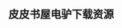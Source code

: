 ## 皮皮书屋电驴下载资源 

[Expert Spring MVC and Web Flow.pdf]: (ed2k://|file|Expert%20Spring%20MVC%20and%20Web%20Flow.pdf|5145178|1bedf834a067f2a49cc50eecc98bcf57|h=k5lsqlf4dfg476m25j5k7sz5xjrruyj5|/)

[Google Web Toolkit Applications.pdf]: (ed2k://|file|Google%20Web%20Toolkit%20Applications.pdf|6848641|9f7d018b33a81402c2d2308b76c4daea|h=fwxuf7iqic7adphdpwv5bkvf4x42b45r|/)

[DESIGNING MULTI-DEVICE EXPERIENCES.pdf]: (ed2k://|file|DESIGNING%20MULTI-DEVICE%20EXPERIENCES.pdf|30202007|e839d9d85d8ca61283f4a1808b2ad383|h=nrd6sy2g37p26lxwxp4iypxnj5xbkipr|/)

[SharePoint 2010 Development For Dummies.pdf]: (ed2k://|file|SharePoint%202010%20Development%20For%20Dummies.pdf|24616964|e1e83f08c8c76b2f756158a5a9343479|h=v4gcttxxlldyr47t3zsv4mh4iyp56yv6|/)

[Handbook of Neural Network Signal Processing.pdf]: (ed2k://|file|Handbook%20of%20Neural%20Network%20Signal%20Processing.pdf|13551060|2e98ac8288317319684d90d3bc19a447|h=h23jxicnjhqgaxpld5lpvp6bglr2bu6a|/)

[iPhone and iPad App 24-Hour Trainer.pdf]: (ed2k://|file|iPhone%20and%20iPad%20App%2024-Hour%20Trainer.pdf|21652452|02034ac957516d2c873ee152ed608b0f|h=sdhzngd3anlv26vi7e5qqyokvhn524gg|/)

[Computational Sensor Networks.pdf]: (ed2k://|file|Computational%20Sensor%20Networks.pdf|4780785|bc2bd4dbad11104ccf570d2a66c3aaae|h=jdzgmebhpbp22bliqdy24r4mmd7otb2x|/)

[MySQL for Python.pdf]: (ed2k://|file|MySQL%20for%20Python.pdf|11625830|361ab13d70d78d7fe1b6f6161aaeb88d|h=bmgmpha7jpzlx2c6wtv42kp57u265ceh|/)

[Intelligent Document Capture with Ephesoft.pdf]: (ed2k://|file|Intelligent%20Document%20Capture%20with%20Ephesoft.pdf|8080219|342a443d5b4c1f8c7457e924fbc4ce8a|h=qdcodkxk7mejcu5g3ccjv6bkjfz6wu7t|/)

[Ant Developer’s Handbook.chm]: (ed2k://|file|Ant%20Developer%E2%80%99s%20Handbook.chm|1787510|fc7f2e18b1ec5c13cc7285a13690ea2a|h=k5jn6zfbgs2pesy7k5fqobc6uejrpfuj|/)

[iPhone_ The Missing Manual, 5th Edition.pdf]: (ed2k://|file|iPhone_%20The%20Missing%20Manual%2C%205th%20Edition.pdf|44960247|7c8cff7dc6b9eae32ebfce299f8d22c7|h=zy7t3ghhqzjazjjnmkdqla62u3o3cpt4|/)

[LDAP programming With Java.pdf]: (ed2k://|file|LDAP%20programming%20With%20Java.pdf|2934589|ba6459b6a52a00111f90249685b7aea6|h=6p5fvifmfbc2dnx22hifqds3jlqgfuui|/)

[浪潮之巅（Kindle Edition）.pdf]: (ed2k://|file|%E6%B5%AA%E6%BD%AE%E4%B9%8B%E5%B7%85%EF%BC%88Kindle%20Edition%EF%BC%89.pdf|1812215|ab9b8652013b9e61318df71ee252ba22|h=kkdbrkafg2gj6qja567elp4kr2vex54j|/)

[Practical Common Lisp.chm]: (ed2k://|file|Practical%20Common%20Lisp.chm|2198847|a9a3797fab062fd4e3c0ed944cc2779a|h=wdxoueqfqgjxf3cwobisfngaxystklvb|/)

[Learn Prolog Now!.pdf]: (ed2k://|file|Learn%20Prolog%20Now%21.pdf|500589|e8a8c7542b1c313bf437dd867247b571|h=ajxzul7hd7w327uob3hbkesur6yzupbx|/)

[PHP and MySQL Web Development, 2nd Edition.pdf]: (ed2k://|file|PHP%20and%20MySQL%20Web%20Development%2C%202nd%20Edition.pdf|8126760|7a62d845313f091506260909d9bc4174|h=rrv7mqogimk2m4b6tkbob7bg253nixg7|/)

[Windows Communication Foundation Unleashed.pdf]: (ed2k://|file|Windows%20Communication%20Foundation%20Unleashed.pdf|11650623|4fc2b34aa40e175befbd8d8e6be18ac6|h=w3lb6bmupcff26makbj77hv3hprj3adg|/)

[Web Data Mining.pdf]: (ed2k://|file|Web%20Data%20Mining.pdf|4118089|742a42ab57abc1a8e7482dda86eaa1d0|h=dmve5apkefaqhumrniqpg4xqyshy5rlv|/)

[Advanced Joomla!.pdf]: (ed2k://|file|Advanced%20Joomla%21.pdf|13079953|07aff06c63701c5613f5bea28f437512|h=kxpbijiavgfk3yjnwsbd7q3dohlsqgjr|/)

[Understanding DB2(R)_ Learning Visually with Examples.pdf]: (ed2k://|file|Understanding%20DB2%28R%29_%20Learning%20Visually%20with%20Examples.pdf|16007202|fdc3c564a15ea01865b082d83d92646e|h=mm3nfvxmyp2nnkmtfufffjwxnhm3ybaq|/)

[Algebraic Topology.pdf]: (ed2k://|file|Algebraic%20Topology.pdf|3736889|9fcf098a2f2b8343607893fb923b4aed|h=zkz664npux2v6nqfa34fqzlwx5puaipt|/)

[RMAN Recipes for Oracle Database 12c.pdf]: (ed2k://|file|RMAN%20Recipes%20for%20Oracle%20Database%2012c.pdf|11316539|a87e74e6a5c73164adbd22c47d1c178d|h=2pe62spiwtbxn6zzgr27vokkmv6vbwqi|/)

[码农 10 2014新年特刊.pdf]: (ed2k://|file|%E7%A0%81%E5%86%9C%2010%202014%E6%96%B0%E5%B9%B4%E7%89%B9%E5%88%8A.pdf|10849201|15a6f6f0c08c154d7423ba7ea3a86bd0|h=whkfhmo2comt2bonxss57hopi74rwglk|/)

[Linux Email, Second Edition.pdf]: (ed2k://|file|Linux%20Email%2C%20Second%20Edition.pdf|7477165|0184503c4b0305a1e791a62657592825|h=a3sv4ipderkqlx4dckot4ccvroewm2fh|/)

[BASM for Beginners.pdf]: (ed2k://|file|BASM%20for%20Beginners.pdf|778059|020cd49dc466637a4e7b50e99010d57e|h=gydtdnc2s44rkfyiwtzhm3ba6itpuyyn|/)

[第二性.pdf]: (ed2k://|file|%E7%AC%AC%E4%BA%8C%E6%80%A7.pdf|9683178|3feb21ef0673eabbbd5abebc19b405a6|h=xyt4e3urrt2xm4jxvylmbmxxdt75dw5u|/)

[The Scientist and Engineer’s Guide to Digital Signal Processing.pdf]: (ed2k://|file|The%20Scientist%20and%20Engineer%E2%80%99s%20Guide%20to%20Digital%20Signal%20Processing.pdf|16172472|8ac7cdcc9dafee9173d1a74fa659ec4d|h=3yy3mdpbinm74gtkj3u4ybgiz5jusdoj|/)

[Mac OS X Snow Leopard Pocket Guide.pdf]: (ed2k://|file|Mac%20OS%20X%20Snow%20Leopard%20Pocket%20Guide.pdf|4175787|17f4074c4fbd20cfaeca735eaabf5268|h=6mdmutb7qpvl3sez25yhzmjyt7lii2z7|/)

[Programming Embedded Systems, Second Edition.chm]: (ed2k://|file|Programming%20Embedded%20Systems%2C%20Second%20Edition.chm|1702752|cdbcd6607e5760da3ef38e9597c88880|h=ki6zt6eja5o5f55c4klnof3zgyyijhg3|/)

[Next Generation Java Testing_ TestNG and Advanced Concepts.pdf]: (ed2k://|file|Next%20Generation%20Java%20Testing_%20TestNG%20and%20Advanced%20Concepts.pdf|3700404|c0fc435f6fe6b8c326141f412c0a5fab|h=y6ckcbj76wbs5rcbk27okb3byp6wilym|/)

[Mastering-PowerShell.pdf]: (ed2k://|file|Mastering-PowerShell.pdf|3963635|5f13b3d767be10fd8d07ed6a72da89a1|h=hopzvxl5yxomnlagfgo5tso4i3yh4pah|/)

[Web Data Mining, second edition.pdf]: (ed2k://|file|Web%20Data%20Mining%2C%20second%20edition.pdf|9238716|184cfa62e7d3fb2a4ac096a6df881938|h=2rqugpmtkgy6twv67eiz7dkqlkzpnnek|/)

[Web Data Mining_ Exploring Hyperlinks, Contents, and Usage Data.rar]: (ed2k://|file|Web%20Data%20Mining_%20Exploring%20Hyperlinks%2C%20Contents%2C%20and%20Usage%20Data.rar|4308219|fe5b2e77ca36444e08311b0ee835a5ba|h=x57vjgzc6j6rsczg3yqcnuu6togzmjpj|/)

[Introduction to Probability Models, Tenth Edition.pdf]: (ed2k://|file|Introduction%20to%20Probability%20Models%2C%20Tenth%20Edition.pdf|3165950|3ec2aa042a2148a938c59624ba80d5a8|h=wnytvudlesxmlzjp4g6jytlgy65wu674|/)

[Embedded Software Design and Programming of Multiprocessor System-on-Chip.pdf]: (ed2k://|file|Embedded%20Software%20Design%20and%20Programming%20of%20Multiprocessor%20System-on-Chip.pdf|3337091|29fde904293dfe2c14933fc4f7ac26f5|h=mxfwagngw7w5vn2mxvw5njuxwdgwhsnf|/)

[Principles of Program Analysis.pdf]: (ed2k://|file|Principles%20of%20Program%20Analysis.pdf|10604586|20400ec6194376e4135602113af52e8b|h=sr3jkb4a52rn5mba7gakt4z6ip3i4lyt|/)

[Foundation HTML5 Canvas_ For Games and Entertainment.pdf]: (ed2k://|file|Foundation%20HTML5%20Canvas_%20For%20Games%20and%20Entertainment.pdf|19278019|4e2e79e4515dbbd883e8f81cd7debe7c|h=tihbqhl5eagnls2kc5k5yo2zgckgirec|/)

[Algorithms in C++, Parts 1-4_ Fundamentals, Data Structure, Sorting, Searching (3rd Edition) (PDF版).pdf]: (ed2k://|file|Algorithms%20in%20C%2B%2B%2C%20Parts%201-4_%20Fundamentals%2C%20Data%20Structure%2C%20Sorting%2C%20Searching%20%283rd%20Edition%29%20%28PDF%E7%89%88%29.pdf|11929269|a50b49ee2b731408d168eb262735ed28|h=hcgzxf65y7nu2ysmtpcc53n5ip5rxwsv|/)

[Piwik Web Analytics Essentials.pdf]: (ed2k://|file|Piwik%20Web%20Analytics%20Essentials.pdf|4178302|095c1702183fd6e479462b10a0ddcf2e|h=j7zvqiplticksl2l62plk5smcqe4np34|/)

[Code.pdf]: (ed2k://|file|Code.pdf|6370852|0e5604da32ebf88e2aa59b367f25a857|h=sogmzji7cw53kcyumkjxiinp22clko5o|/)

[Objective-C Programming_ The Big Nerd Ranch Guide, Second Edition (epub).pdf]: (ed2k://|file|Objective-C%20Programming_%20The%20Big%20Nerd%20Ranch%20Guide%2C%20Second%20Edition%20%28epub%29.pdf|7108427|a33aadd062a50e3adfb94d7177861e31|h=vtldoq6u7qjytiwntja7axtfactycyox|/)

[Data Mining_ Concepts and Techniques, Third Edition.pdf]: (ed2k://|file|Data%20Mining_%20Concepts%20and%20Techniques%2C%20Third%20Edition.pdf|10333962|069c8b1d860621ca7b55d9b80fecf012|h=3dp3vh2ce5xfy66k3r77gjszqwmbdhzf|/)

[Learning Spark.pdf]: (ed2k://|file|Learning%20Spark.pdf|1245156|f7d0af63954ceefd2e6cb6be135d9841|h=4ba5yywerdbp2rl57kvizzkclmzr3iah|/)

[WordPress 3 Complete.pdf]: (ed2k://|file|WordPress%203%20Complete.pdf|14175790|e54d28c2d7e43f35be44589835a7ff53|h=xjo64vhsmqqfme2qc3qwwapglpj43wdg|/)

[Foundations of GTK+ Development.pdf]: (ed2k://|file|Foundations%20of%20GTK%2B%20Development.pdf|16714046|a360f998a145e97f590ad60d47104090|h=dgkkjcvwo6eg5qnqwacpetzfuanldstg|/)

[Implementing Lean Software Development_ From Concept to Cash.chm]: (ed2k://|file|Implementing%20Lean%20Software%20Development_%20From%20Concept%20to%20Cash.chm|1996469|9bb42f5d33272b784d9f2837e4684254|h=gry4i4ompaqmbjr7m6c4vjk4zqhpm3oo|/)

[冰与火之歌(1~4)中文.epub.pdf]: (ed2k://|file|%E5%86%B0%E4%B8%8E%E7%81%AB%E4%B9%8B%E6%AD%8C%281~4%29%E4%B8%AD%E6%96%87.epub.pdf|16248020|22d98c8e8398f835c975c71d561a2593|h=fbfgfwui5ugl5udk33lbu26v2gsxojyo|/)

[Windows Phone 7 Made Simple.pdf]: (ed2k://|file|Windows%20Phone%207%20Made%20Simple.pdf|28592855|800d0c75d63a1f466ebcf28ce40fc935|h=aatjd2x5kxiylpzteh2uurj6p67p2oef|/)

[Embedded Multitasking.pdf]: (ed2k://|file|Embedded%20Multitasking.pdf|2575616|72ac519cd3a7da4b12eb51f779617c26|h=acfme7fzwghjzmttfx4hdxmag3vmvb25|/)

[PHP和MySQL WEB开发（第4版）.pdf]: (ed2k://|file|PHP%E5%92%8CMySQL%20WEB%E5%BC%80%E5%8F%91%EF%BC%88%E7%AC%AC4%E7%89%88%EF%BC%89.pdf|49511432|756aa0df32b0cba14f609b83a2c3da51|h=u6qwbccz43acjo2ltmjkjubd4vn2xcyg|/)

[Android Application Testing Guide.pdf]: (ed2k://|file|Android%20Application%20Testing%20Guide.pdf|7514959|70ae8af63ff1afec06408f4041fda06a|h=jn7s3cqt2lr6l2thfsiwvsjqqhw4wjoh|/)

[C语言精彩编程百例.pdf]: (ed2k://|file|C%E8%AF%AD%E8%A8%80%E7%B2%BE%E5%BD%A9%E7%BC%96%E7%A8%8B%E7%99%BE%E4%BE%8B.pdf|32609284|efea5e43356eb2db19b14030ef4a41d2|h=2gq2belkda4nvcvuweom4l3m7miyajin|/)

[Access 2013 For Dummies.pdf]: (ed2k://|file|Access%202013%20For%20Dummies.pdf|12557192|8c708ea8b021071c21bd31f2f74d5675|h=gw7hbc5fcogy65j2ccfvffjbdymtskoo|/)

[Agile Testing.pdf]: (ed2k://|file|Agile%20Testing.pdf|2499901|b3c8618b5d560b20067f78639dbe39f3|h=w5doibsehe3ahltixk3pciqe777cpz4d|/)

[Cloud Computing_ Implementation, Management, and Security.pdf]: (ed2k://|file|Cloud%20Computing_%20Implementation%2C%20Management%2C%20and%20Security.pdf|7972816|4bd8f25687dda937f2c4967af1032f75|h=uopxjmczgbmrgnbbawzatyj63asv2nzj|/)

[JavaServer Faces JSF in Action.pdf]: (ed2k://|file|JavaServer%20Faces%20JSF%20in%20Action.pdf|12784457|3b9e78af83edf26471461a94580bd8f5|h=ubdclmmjgfn45lq7qqxnsyvce6p3focw|/)

[Hacking with Kali (epub版).pdf]: (ed2k://|file|Hacking%20with%20Kali%20%28epub%E7%89%88%29.pdf|5711263|5d14cd5c2d7bcbb32cfc1e7ab3996362|h=kpre7loqveub6zyvuundqs7kcvqqfi3e|/)

[Object-Oriented Analysis and Design with Applications, 3rd Edition.pdf]: (ed2k://|file|Object-Oriented%20Analysis%20and%20Design%20with%20Applications%2C%203rd%20Edition.pdf|9887620|99277ea0cfb575e6122718bc3fe37cd1|h=prt2zoivspizln3ypbip4mhtq3rfvycj|/)

[Pro PHP-GTK.pdf]: (ed2k://|file|Pro%20PHP-GTK.pdf|5822583|52cfd4590d46998458ac3867924d7324|h=s46ap5ypqdhnkc7hm5jerbqcxdqon673|/)

[MATLAB Codes for Finite Element Analysis_ Solids and Structures.pdf]: (ed2k://|file|MATLAB%20Codes%20for%20Finite%20Element%20Analysis_%20Solids%20and%20Structures.pdf|3929761|28d393b1acb7842959882d9cb52f973f|h=kne2zxkxslssdlzbuxp3rins6mguff2n|/)

[Pro SharePoint 2010 Search.pdf]: (ed2k://|file|Pro%20SharePoint%202010%20Search.pdf|9992523|ffed1168fe2daabcc58303134b0496c5|h=kpf6nketxgsyzu6huk2ax7oowuetc47r|/)

[Beginning Math Concepts for Game Developers.chm]: (ed2k://|file|Beginning%20Math%20Concepts%20for%20Game%20Developers.chm|8463318|66e9b74d7597cf52fa7050f65e11a827|h=wxf7b6fsf5zquvp7zdg7dxxuhajjp3xy|/)

[Shaders for Game Programmers and Artists.pdf]: (ed2k://|file|Shaders%20for%20Game%20Programmers%20and%20Artists.pdf|10973297|718a08cb7412373e4841e0c1a44c7a3c|h=szrij2pktckxizlj7ptbz4w6aec6bjlw|/)

[Professional iPhone and iPad Application Development.pdf]: (ed2k://|file|Professional%20iPhone%20and%20iPad%20Application%20Development.pdf|36226672|01b76e2b3276999e3ab7a03ef77cc922|h=yzyezflfdg5kp3sll2jl36ctcjzhmxgn|/)

[图像模式识别_VC++技术实现.pdf]: (ed2k://|file|%E5%9B%BE%E5%83%8F%E6%A8%A1%E5%BC%8F%E8%AF%86%E5%88%AB_VC%2B%2B%E6%8A%80%E6%9C%AF%E5%AE%9E%E7%8E%B0.pdf|22734332|34ff1950ae6dbf142d2586e0ca5738e6|h=6cokbbgp6toixlpxy7wvljyys4hhefon|/)

[MCTS Self-Paced Training Kit (Exam 70-516)_ Accessing Data with Microsoft .NET Framework 4.pdf]: (ed2k://|file|MCTS%20Self-Paced%20Training%20Kit%20%28Exam%2070-516%29_%20Accessing%20Data%20with%20Microsoft%20.NET%20Framework%204.pdf|16323601|1123a397d359e703ba5bc9e10571a099|h=by6j4fnb26tici4xhos45r66vvhpwwci|/)

[Java Programming, 5th Edition.pdf]: (ed2k://|file|Java%20Programming%2C%205th%20Edition.pdf|12008942|9bbd498a1b9c02d34ac6f7dab1df04d2|h=6m7xgtt7hopjfczztujaffy7zgr5uaz3|/)

[写给大家看的设计书（第3版）.pdf]: (ed2k://|file|%E5%86%99%E7%BB%99%E5%A4%A7%E5%AE%B6%E7%9C%8B%E7%9A%84%E8%AE%BE%E8%AE%A1%E4%B9%A6%EF%BC%88%E7%AC%AC3%E7%89%88%EF%BC%89.pdf|26659406|a1041d46ab2ba555d9ae8f586485c78a|h=pumsqsftorlglmimx5usoklqgc5droja|/)

[OSWorkflow_ A guide for Java developers and architects to integrating open-source Business Process Management.pdf]: (ed2k://|file|OSWorkflow_%20A%20guide%20for%20Java%20developers%20and%20architects%20to%20integrating%20open-source%20Business%20Process%20Management.pdf|5325843|16ce7fc9a8bdc841c27435af45a6f34a|h=f73swhvrghcfc5mnxy6n53mu6f2igesr|/)

[Head First PMP – part1.pdf]: (ed2k://|file|Head%20First%20PMP%20%E2%80%93%20part1.pdf|34961739|28d2551ae8a51a72ae0b499b7243047f|h=522mehg3g4qsv7lstlcnce3eyfkd6q34|/)

[SQL, Second Edtion.pdf]: (ed2k://|file|SQL%2C%20Second%20Edtion.pdf|6771581|c1bc4033d8a5e6f9368d56ce8632f9cb|h=4uxm5vbydrb7iot4cw25ix2obcafjhkx|/)

[游戏之旅.pdf]: (ed2k://|file|%E6%B8%B8%E6%88%8F%E4%B9%8B%E6%97%85.pdf|37888936|da39f69915567ecd567a1c5acca7ca0a|h=vporvttxsspnrdkn4t72dacwgaaul76l|/)

[Visual Thinking for Design.pdf]: (ed2k://|file|Visual%20Thinking%20for%20Design.pdf|17525157|48d019e84765b816080111deb314c092|h=xqs4m7ij7stpdxjgvbjx74dqmyv65q2d|/)

[游戏脚本高级编程（Game Scripting Mastery中文版) -part2.pdf]: (ed2k://|file|%E6%B8%B8%E6%88%8F%E8%84%9A%E6%9C%AC%E9%AB%98%E7%BA%A7%E7%BC%96%E7%A8%8B%EF%BC%88Game%20Scripting%20Mastery%E4%B8%AD%E6%96%87%E7%89%88%29%20-part2.pdf|51049235|4daf3783600e228a5475c0538972c66a|h=pysqopseqhcmfhaxhjgiytziy32hyvh5|/)

[Understanding Operating Systems, 6th Edition.pdf]: (ed2k://|file|Understanding%20Operating%20Systems%2C%206th%20Edition.pdf|11142299|9eb275c20522689d7574b9b543ecc455|h=tt6ut6uk7i72bmv223wwlv5gl7yoozko|/)

[The Definitive Guide to GCC, Second Edition.pdf]: (ed2k://|file|The%20Definitive%20Guide%20to%20GCC%2C%20Second%20Edition.pdf|11875676|82b0a1816397ec6b82a66221c70fa966|h=bmisfcj4gyv75pzsr3ntiaxcawgdfivs|/)

[WordPress and Ajax – 2nd Edition.pdf]: (ed2k://|file|WordPress%20and%20Ajax%20%E2%80%93%202nd%20Edition.pdf|9987248|48d160e74881e5a4608ff64e92791f7f|h=6bwr4lcaxfrqin2e2qcq2e2brerzb6g4|/)

[GIMP 2.6 Cookbook.pdf]: (ed2k://|file|GIMP%202.6%20Cookbook.pdf|20424862|0d24bb559e6b9c09f80113b0c9380fa5|h=42wajfhgbjah7cfvixddpra47eyag3eg|/)

[Effortless E-Commerce with PHP and MySQL.pdf]: (ed2k://|file|Effortless%20E-Commerce%20with%20PHP%20and%20MySQL.pdf|11806566|114e5628155258c003adb7af215ed5ac|h=leqqcxy5txremfpsfcktucdwz7gdtzph|/)

[Data Mining_ Concepts and Techniques.zip]: (ed2k://|file|Data%20Mining_%20Concepts%20and%20Techniques.zip|2225937|7669185135fe03b3b10eb82cf08167c1|h=jzirzsworrd5nqvqqucsrjnyi2qw5zdt|/)

